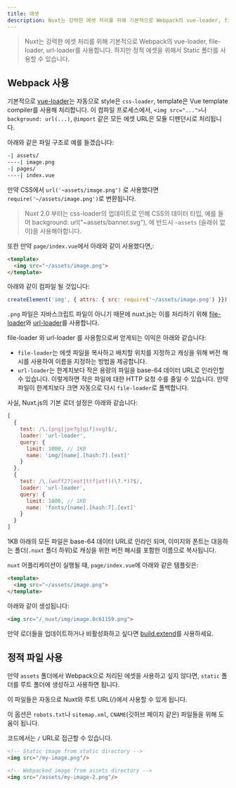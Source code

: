 ```yaml
---
title: 애셋
description: Nuxt는 강력한 에셋 처리를 위해 기본적으로 Webpack의 vue-loader, file-loader, url-loader를 사용합니다. 하지만 정적 에셋을 위해서 Static 폴더를 사용할 수 있습니다.
---
```


> Nuxt는 강력한 에셋 처리를 위해 기본적으로 Webpack의 vue-loader, file-loader, url-loader를 사용합니다. 하지만 정적 에셋을 위해서 Static 폴더를 사용할 수 있습니다.

## Webpack 사용

기본적으로 [vue-loader](http://vue-loader.vuejs.org/en/)는 자동으로 style은 `css-loader`, template은 Vue template compiler를 사용해 처리합니다. 이 컴파일 프로세스에서, `<img src="...">`나 `background: url(...)`, `@import` 같은 모든 에셋 URL은 모듈 디펜던시로 처리됩니다.

아래와 같은 파일 구조로 예를 들겠습니다:

```bash
-| assets/
----| image.png
-| pages/
----| index.vue
```

만약 CSS에서 `url('~assets/image.png')` 로 사용했다면 `require('~/assets/image.png')`로 변환됩니다.

> Nuxt 2.0 부터는 css-loader의 업데이트로 인해 <url> CSS의 데이터 타입, 예를 들어 background: url("~assets/banner.svg"), 에 반드시 `~assets` (슬래쉬 없이)을 사용해야합니다.

또한 만약 `page/index.vue`에서 아래와 같이 사용했다면,:
```html
<template>
  <img src="~/assets/image.png">
</template>
```

아래와 같이 컴파일 될 것입니다:

```js
createElement('img', { attrs: { src: require('~/assets/image.png') }})
```

`.png` 파일은 자바스크립트 파일이 아니기 때문에 nuxt.js는 이를 처리하기 위해 [file-loader](https://github.com/webpack/file-loader)와 [url-loader](https://github.com/webpack/url-loader)를 사용합니다.

file-loader 와 url-loader 를 사용함으로써 얻게되는 이익은 아래와 같습니다:
- `file-loader`는 에셋 파일을 복사하고 배치할 위치를 지정하고 캐싱을 위해 버전 해시를 사용하여 이름을 지정하는 방법을 제공합니다.
- `url-loader`는 한계치보다 작은 용량의 파일을 base-64 데이터 URL로 인라인할 수 있습니다. 이렇게하면 작은 파일에 대한 HTTP 요청 수를 줄일 수 있습니다. 만약 파일이 한계치보다 크면 자동으로 다시 `file-loader`로 폴백합니다.

사실, Nuxt.js의 기본 로더 설정은 아래와 같습니다:

```js
[
  {
    test: /\.(png|jpe?g|gif|svg)$/,
    loader: 'url-loader',
    query: {
      limit: 1000, // 1KB
      name: 'img/[name].[hash:7].[ext]'
    }
  },
  {
    test: /\.(woff2?|eot|ttf|otf)(\?.*)?$/,
    loader: 'url-loader',
    query: {
      limit: 1000, // 1KB
      name: 'fonts/[name].[hash:7].[ext]'
    }
  }
]
```

1KB 아래의 모든 파일은 base-64 데이터 URL로 인라인 되며, 이미지와 폰트는 대응하는 폴더(`.nuxt` 폴더 하위)로 캐싱을 위한 버전 해시를 포함한 이름으로 복사됩니다.

`nuxt` 어플리케이션이 실행될 때, `page/index.vue`에 아래와 같은 템플릿은:

```html
<template>
  <img src="~/assets/image.png">
</template>
```

아래와 같이 생성됩니다:
```html
<img src="/_nuxt/img/image.0c61159.png">
```

만약 로더들을 업데이트하거나 비활성화하고 싶다면 [build.extend](/api/configuration-build#extend)를 사용하세요.

## 정적 파일 사용

만약 `assets` 폴더에서 Webpack으로 처리된 에셋을 사용하고 싶지 않다면, `static` 폴더를 루트 폴더에 생성하고 사용하면 됩니다.

이 파일들은 자동으로 Nuxt와 루트 URL(/)에서 사용할 수 있게 됩니다.

이 옵션은 `robots.txt`나 `sitemap.xml`, `CNAME`(깃허브 페이지 같은) 파일들을 위해 도움이 됩니다.

코드에서는 `/` URL로 접근할 수 있습니다.

```html
<!-- Static image from static directory -->
<img src="/my-image.png"/>

<!-- Webpacked image from assets directory -->
<img src="/assets/my-image-2.png"/>
```
